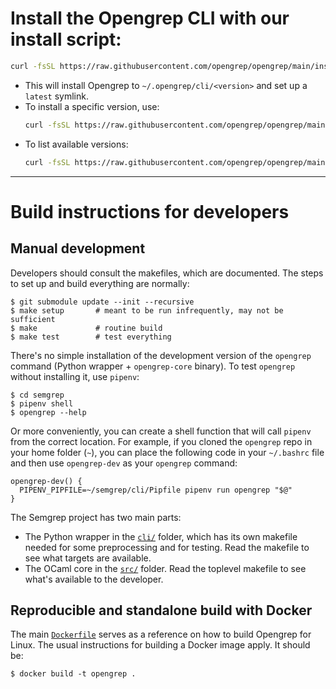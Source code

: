 # Install the Opengrep CLI with our install script:

```sh
curl -fsSL https://raw.githubusercontent.com/opengrep/opengrep/main/install.sh | bash
```

- This will install Opengrep to `~/.opengrep/cli/<version>` and set up a `latest` symlink.
- To install a specific version, use:
  ```sh
  curl -fsSL https://raw.githubusercontent.com/opengrep/opengrep/main/install.sh | bash -s -- -v v1.0.0
  ```
- To list available versions:
  ```sh
  curl -fsSL https://raw.githubusercontent.com/opengrep/opengrep/main/install.sh | bash -s -- -l
  ```

---

# Build instructions for developers

## Manual development

Developers should consult the makefiles, which are documented.
The steps to set up and build everything are normally:

```
$ git submodule update --init --recursive
$ make setup       # meant to be run infrequently, may not be sufficient
$ make             # routine build
$ make test        # test everything
```

There's no simple installation of the development version of the
`opengrep` command (Python wrapper + `opengrep-core` binary). To test
`opengrep` without installing it, use `pipenv`:

```
$ cd semgrep
$ pipenv shell
$ opengrep --help
```

Or more conveniently, you can create a shell function that will call
`pipenv` from the correct location. For example, if you cloned the
`opengrep` repo in your home folder (`~`), you can place the following
code in your `~/.bashrc` file and then use `opengrep-dev` as your
`opengrep` command:

```
opengrep-dev() {
  PIPENV_PIPFILE=~/semgrep/cli/Pipfile pipenv run opengrep "$@"
}
```

The Semgrep project has two main parts:

- The Python wrapper in the [`cli/`](cli) folder, which has its own
  makefile needed for some preprocessing and for testing.
  Read the makefile to see what targets are available.
- The OCaml core in the [`src/`](semgrep-core) folder.
  Read the toplevel makefile to see what's available to the developer.

## Reproducible and standalone build with Docker

The main [`Dockerfile`](Dockerfile) serves as a reference on how to
build Opengrep for Linux. The usual instructions for building a Docker
image apply. It should be:

```
$ docker build -t opengrep .
```
